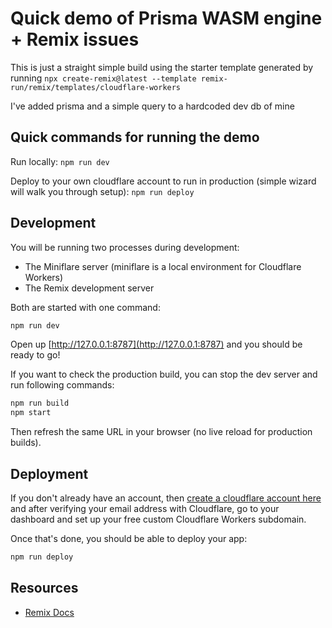 # Quick demo of Prisma WASM engine + Remix issues

This is just a straight simple build using the starter template generated by running `npx create-remix@latest --template remix-run/remix/templates/cloudflare-workers`

I've added prisma and a simple query to a hardcoded dev db of mine

## Quick commands for running the demo
Run locally: `npm run dev`

Deploy to your own cloudflare account to run in production (simple wizard will walk you through setup): `npm run deploy`

## Development

You will be running two processes during development:

- The Miniflare server (miniflare is a local environment for Cloudflare Workers)
- The Remix development server

Both are started with one command:

```sh
npm run dev
```

Open up [http://127.0.0.1:8787](http://127.0.0.1:8787) and you should be ready to go!

If you want to check the production build, you can stop the dev server and run following commands:

```sh
npm run build
npm start
```

Then refresh the same URL in your browser (no live reload for production builds).

## Deployment

If you don't already have an account, then [create a cloudflare account here](https://dash.cloudflare.com/sign-up) and after verifying your email address with Cloudflare, go to your dashboard and set up your free custom Cloudflare Workers subdomain.

Once that's done, you should be able to deploy your app:

```sh
npm run deploy
```

## Resources
- [Remix Docs](https://remix.run/docs)
